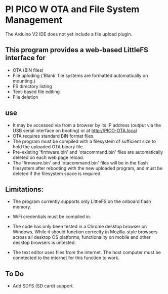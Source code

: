 # PI PICO W OTA and File System Management

The Arduino V2 IDE does not yet include a file upload plugin.

## This program provides a web-based LittleFS interface for
* OTA (BIN files)
* File uploding ('Blank' file systems are formatted automatically on mounting.)
* FS directory listing
* Text-based file editing
* File deletion 

## use
* It may be accessed via from a browser by its IP address (output via the USB serial interface on booting) or at http://PICO-OTA.local
* OTA requires standard BIN format files.
* The program must be compiled with a filesystem of sufficient size to hold the uploaded OTA binary file.
* Pre-existing 'firmware.bin' and 'otacommand.bin' files are automatically deleted on each web page reload.
* The 'firmware.bin' and 'otacommand.bin' files will be in the flash filesystem after rebooting with the new uploaded program, and must be deleted if the filesystem space is required.

## Limitations:
* The program currently supports only LittleFS on the onboard flash memory.

* WiFi credentials must be compiled in.
* The code has only been tested in a Chrome desktop browser on Windows. While it should function correclty in Mozilla-style browsers across all desktop OS platforms, functionality on mobile and other desktop browsers is untested.
* The text editor uses files from the internet. The host computer must be conntected to the internet for this function to work.

## To Do
* Add SDFS (SD card) support.
